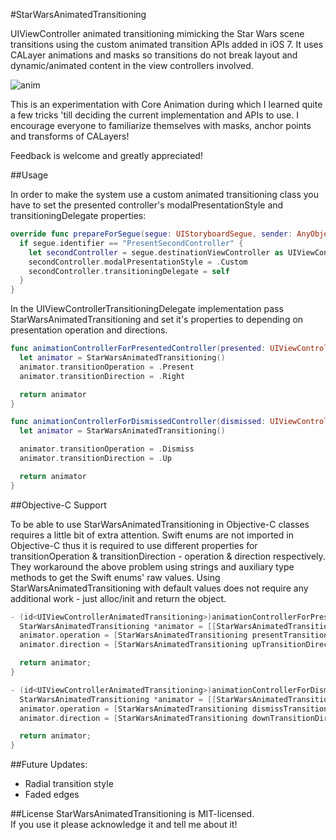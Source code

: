 #StarWarsAnimatedTransitioning

UIViewController animated transitioning mimicking the Star Wars scene transitions using the custom animated transition APIs added in iOS 7.
It uses CALayer animations and masks so transitions do not break layout and dynamic/animated content in the view controllers involved.

![anim](https://cloud.githubusercontent.com/assets/5302709/5523211/09accd16-89ce-11e4-83c9-3009ffcc273a.gif)

This is an experimentation with Core Animation during which I learned quite a few tricks 'till deciding the current implementation and APIs to use.
I encourage everyone to familiarize themselves with masks, anchor points and transforms of CALayers!

Feedback is welcome and greatly appreciated!

##Usage

In order to make the system use a custom animated transitioning class you have to set the presented controller's modalPresentationStyle and transitioningDelegate properties:

```swift
override func prepareForSegue(segue: UIStoryboardSegue, sender: AnyObject?) {
  if segue.identifier == "PresentSecondController" {
    let secondController = segue.destinationViewController as UIViewController
    secondController.modalPresentationStyle = .Custom
    secondController.transitioningDelegate = self
  }
}
```

In the UIViewControllerTransitioningDelegate implementation pass StarWarsAnimatedTransitioning and set it's properties to depending on presentation operation and directions.

```swift
func animationControllerForPresentedController(presented: UIViewController, presentingController presenting: UIViewController, sourceController source: UIViewController) -> UIViewControllerAnimatedTransitioning? {
  let animator = StarWarsAnimatedTransitioning()
  animator.transitionOperation = .Present
  animator.transitionDirection = .Right

  return animator
}

func animationControllerForDismissedController(dismissed: UIViewController) -> UIViewControllerAnimatedTransitioning? {
  let animator = StarWarsAnimatedTransitioning()

  animator.transitionOperation = .Dismiss
  animator.transitionDirection = .Up

  return animator
}

```

##Objective-C Support

To be able to use StarWarsAnimatedTransitioning in Objective-C classes requires a little bit of extra attention. Swift enums are not imported in Objective-C thus it is required to use different properties for transitionOperation & transitionDirection - operation & direction respectively. They workaround the above problem using strings and auxiliary type methods to get the Swift enums' raw values.
Using StarWarsAnimatedTransitioning with default values does not require any additional work - just alloc/init and return the object.

```objective-c
- (id<UIViewControllerAnimatedTransitioning>)animationControllerForPresentedController:(UIViewController *)presented presentingController:(UIViewController *)presenting sourceController:(UIViewController *)source {
  StarWarsAnimatedTransitioning *animator = [[StarWarsAnimatedTransitioning alloc] init];
  animator.operation = [StarWarsAnimatedTransitioning presentTransitionOperation];
  animator.direction = [StarWarsAnimatedTransitioning upTransitionDirection];

  return animator;
}

- (id<UIViewControllerAnimatedTransitioning>)animationControllerForDismissedController:(UIViewController *)dismissed {
  StarWarsAnimatedTransitioning *animator = [[StarWarsAnimatedTransitioning alloc] init];
  animator.operation = [StarWarsAnimatedTransitioning dismissTransitionOperation];
  animator.direction = [StarWarsAnimatedTransitioning downTransitionDirection];

  return animator;
}
```

##Future Updates:

* Radial transition style
* Faded edges

##License
StarWarsAnimatedTransitioning is MIT-licensed.  
If you use it please acknowledge it and tell me about it!
